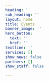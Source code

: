 ```yaml
---
heading: ''
sub_heading: ''
layout: home
title: Events
banner_image: ''
hero_button:
  text: ''
  href: ''
textline: ''
services: []
show_news: false
partners: []
show_staff: false

---
```

